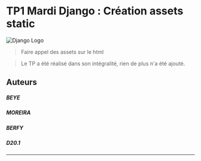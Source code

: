 # TP1 Mardi Django : Création assets static

![Django Logo](https://static.djangoproject.com/img/logos/django-logo-positive.png)

> Faire appel des assets sur le html

> Le TP a été réalisé dans son intégralité, rien de plus n'a été ajouté.

## Auteurs

##### BEYE
##### MOREIRA
##### BERFY
##### D20.1

---